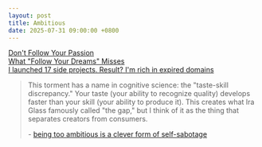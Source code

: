 ```yaml
---
layout: post
title: Ambitious
date: 2025-07-31 09:00:00 +0800
---
```

[Don't Follow Your Passion](https://www.youtube.com/watch?v=uaSqh4DiQSw)  
[What "Follow Your Dreams" Misses](https://www.youtube.com/watch?v=W3I3kAg2J7w)  
[I launched 17 side projects. Result? I'm rich in expired domains](https://news.ycombinator.com/item?id=44733800)  

> This torment has a name in cognitive science: the "taste-skill discrepancy." Your taste (your ability to recognize quality) develops faster than your skill (your ability to produce it). This creates what Ira Glass famously called "the gap," but I think of it as the thing that separates creators from consumers.  
>
> \- [being too ambitious is a clever form of self-sabotage](https://maalvika.substack.com/p/being-too-ambitious-is-a-clever-form)

